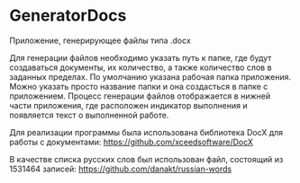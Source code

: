 # GeneratorDocs
Приложение, генерирующее файлы типа .docx

Для генерации файлов необходимо указать путь к папке, где будут создаваться документы, их количество, а также количество слов в заданных пределах.
По умолчанию указана рабочая папка приложения. Можно указать просто название папки и она создасться в папке с приложением.
Процесс генерации файлов отображается в нижней части приложения, где расположен индикатор выполнения и появляется текст о выполненной работе.

Для реализации программы была использована библиотека DocX для работы с документами: https://github.com/xceedsoftware/DocX

В качестве списка русских слов был использован файл, состоящий из 1531464 записей: https://github.com/danakt/russian-words
